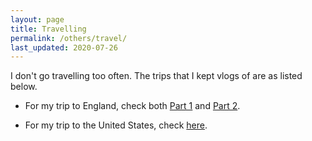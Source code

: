 ```yaml
---
layout: page
title: Travelling
permalink: /others/travel/
last_updated: 2020-07-26
---
```


I don't go travelling too often. The trips that I kept vlogs of are as listed below.

- For my trip to England, check both <a href="https://www.youtube.com/watch?v=Rpz-YYi6sAI">Part 1</a> and <a href="https://www.youtube.com/watch?v=uOmm47_aglA">Part 2</a>.

- For my trip to the United States, check <a href="https://www.youtube.com/watch?v=OXO1hx2VwnE">here</a>.
